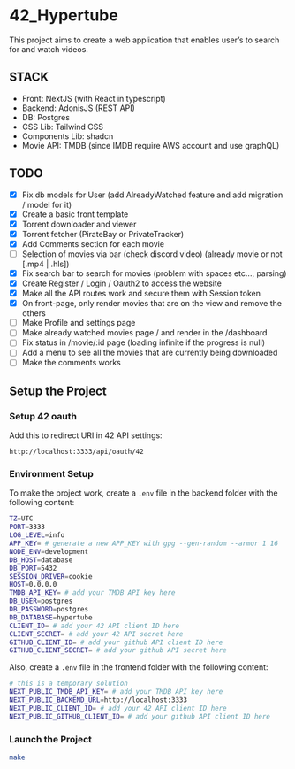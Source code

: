 # 42_Hypertube

This project aims to create a web application that enables user’s to search for and
watch videos.

## STACK

- Front: NextJS (with React in typescript)
- Backend: AdonisJS (REST API)
- DB: Postgres
- CSS Lib: Tailwind CSS
- Components Lib: shadcn
- Movie API: TMDB (since IMDB require AWS account and use graphQL)

## TODO

- [x] Fix db models for User (add AlreadyWatched feature and add migration / model for it)
- [x] Create a basic front template
- [x] Torrent downloader and viewer
- [x] Torrent fetcher (PirateBay or PrivateTracker)
- [x] Add Comments section for each movie
- [ ] Selection of movies via bar (check discord video) (already movie or not [.mp4 | .hls])
- [x] Fix search bar to search for movies (problem with spaces etc..., parsing)
- [x] Create Register / Login / Oauth2 to access the website
- [x] Make all the API routes work and secure them with Session token
- [x] On front-page, only render movies that are on the view and remove the others
- [ ] Make Profile and settings page
- [ ] Make already watched movies page / and render in the /dashboard
- [ ] Fix status in /movie/:id page (loading infinite if the progress is null)
- [ ] Add a menu to see all the movies that are currently being downloaded
- [ ] Make the comments works

## Setup the Project

### Setup 42 oauth

Add this to redirect URI in 42 API settings:
```
http://localhost:3333/api/oauth/42
```

### Environment Setup
To make the project work, create a `.env` file in the backend folder with the following content:

```bash
TZ=UTC
PORT=3333
LOG_LEVEL=info
APP_KEY= # generate a new APP_KEY with gpg --gen-random --armor 1 16
NODE_ENV=development
DB_HOST=database
DB_PORT=5432
SESSION_DRIVER=cookie
HOST=0.0.0.0
TMDB_API_KEY= # add your TMDB API key here
DB_USER=postgres
DB_PASSWORD=postgres
DB_DATABASE=hypertube
CLIENT_ID= # add your 42 API client ID here
CLIENT_SECRET= # add your 42 API secret here
GITHUB_CLIENT_ID= # add your github API client ID here
GITHUB_CLIENT_SECRET= # add your github API secret here
```

Also, create a `.env` file in the frontend folder with the following content:

```bash 
# this is a temporary solution
NEXT_PUBLIC_TMDB_API_KEY= # add your TMDB API key here
NEXT_PUBLIC_BACKEND_URL=http://localhost:3333
NEXT_PUBLIC_CLIENT_ID= # add your 42 API client ID here
NEXT_PUBLIC_GITHUB_CLIENT_ID= # add your github API client ID here
```

### Launch the Project
```bash
make 
```